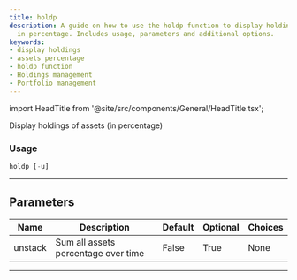 ```yaml
---
title: holdp
description: A guide on how to use the holdp function to display holdings of assets
  in percentage. Includes usage, parameters and additional options.
keywords:
- display holdings
- assets percentage
- holdp function
- Holdings management
- Portfolio management
---
```


import HeadTitle from '@site/src/components/General/HeadTitle.tsx';

<HeadTitle title="portfolio/holdp - Reference | OpenBB Terminal Docs" />

Display holdings of assets (in percentage)

### Usage

```python
holdp [-u]
```

---

## Parameters

| Name | Description | Default | Optional | Choices |
| ---- | ----------- | ------- | -------- | ------- |
| unstack | Sum all assets percentage over time | False | True | None |

---
